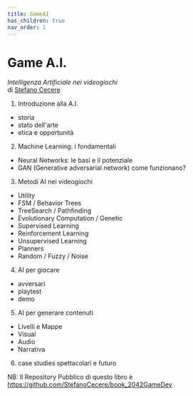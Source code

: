 ```yaml
---
title: GameAI
has_children: true
nav_order: 1
---
```


# Game A.I.
*Intelligenza Artificiale nei videogiochi*  
di [Stefano Cecere](https://github.com/StefanoCecere)

1. Introduzione alla A.I.
  - storia
  - stato dell'arte
  - etica e opportunità
2. Machine Learning: i fondamentali
  - Neural Networks: le basi e il potenziale
  - GAN (Generative adversarial network) come funzionano?
3. Metodi AI nei videogiochi
  - Utility
  - FSM / Behavior Trees
  - TreeSearch / Pathfinding
  - Evolutionary Computation / Genetic
  - Supervised Learning
  - Reinforcement Learning
  - Unsupervised Learning
  - Planners
  - Random / Fuzzy / Noise
4. AI per giocare
  - avversari
  - playtest
  - demo
5. AI per generare contenuti
  - Livelli e Mappe
  - Visual
  - Audio
  - Narrativa
6. case studies spettacolari e futuro


NB: Il Repository Pubblico di questo libro è
<https://github.com/StefanoCecere/book_2042GameDev>
